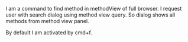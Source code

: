 I am a command to find method in methodView of full browser.
I request user with search dialog using method view query.
So dialog shows all methods from method view panel.

By default I am activated by cmd+f.